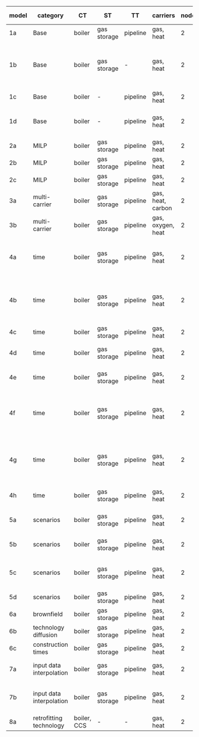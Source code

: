 | **model** | **category**             | **CT**      | **ST**       | **TT**   | **carriers**      | **nodes** | **intra-year** | **inter-year**        | **responsible** | **comment**                                                 |
|-----------|--------------------------|-------------|--------------|----------|-------------------|-----------|----------------|-----------------------|-----------------|-------------------------------------------------------------|
| 1a        | Base                     | boiler      | gas storage  | pipeline | gas, heat         | 2         | 1 TS           | 1 year                | AG              |                                                             |
| 1b        | Base                     | boiler      | gas storage  | -        | gas, heat         | 2         | 1 TS           | 1 year                | LK              | No values tested because it will never be built with one ts |
| 1c        | Base                     | boiler      | -            | pipeline | gas, heat         | 2         | 1 TS           | 1 year                | LK              |                                                             |
| 1d        | Base                     | boiler      | -            | pipeline | gas, heat         | 2         | 1 TS           | 1 year                | AG              | exponential loss for transport technologies                 |
| 2a        | MILP                     | boiler      | gas storage  | pipeline | gas, heat         | 2         | 1 TS           | 1 year                | AG              | PWA capex                                                   |
| 2b        | MILP                     | boiler      | gas storage  | pipeline | gas, heat         | 2         | 1 TS           | 1 year                | JM              | min load                                                    |
| 2c        | MILP                     | boiler      | gas storage  | pipeline | gas, heat         | 2         | 1 TS           | 1 year                | JM              | min capacity                                                |
| 3a        | multi-carrier            | boiler      | gas storage  | pipeline | gas, heat, carbon | 2         | 1 TS           | 1 year                | AG              | 2 output carriers                                           |
| 3b        | multi-carrier            | boiler      | gas storage  | pipeline | gas, oxygen, heat | 2         | 1 TS           | 1 year                | AG              | 2 input carriers                                            |
| 4a        | time                     | boiler      | gas storage  | pipeline | gas, heat         | 2         | full TS        | 1 year                | JM              | Capacity, Opex yearly depend on maximum demand              |
| 4b        | time                     | boiler      | gas storage  | pipeline | gas, heat         | 2         | full TS, agg.  | 1 year                | JM              | No values tested. TSA yields different values each run.     |
| 4c        | time                     | boiler      | gas storage  | pipeline | gas, heat         | 2         | 1 TS           | 3 years, PF           | JM              |                                                             |
| 4d        | time                     | boiler      | gas storage  | pipeline | gas, heat         | 2         | 1 TS           | 3 years, 1 year MF    | JM              |                                                             |
| 4e        | time                     | boiler      | gas storage  | pipeline | gas, heat         | 2         | 1 TS           | 3 years, 2 year MF    | JM              |                                                             |
| 4f        | time                     | boiler      | gas storage  | pipeline | gas, heat         | 2         | full TS, agg   | 3 years, PF           | JM              | No values tested. TSA yields different values each run.     |
| 4g        | time                     | boiler      | gas storage  | pipeline | gas, heat         | 2         | full TS, agg   | 3 years, 2 year MF    | JM              | No values tested. TSA yields different values each run.     |
| 4h        | time                     | boiler      | gas storage  | pipeline | gas, heat         | 2         | full TS        | 3 years, PF, biannual | JM              | Todo!                                                       |
| 5a        | scenarios                | boiler      | gas storage  | pipeline | gas, heat         | 2         | 1 TS           | 1 year                | AG              | test general scenario behavior                              |
| 5b        | scenarios                | boiler      | gas storage  | pipeline | gas, heat         | 2         | 1 TS           | 1 year                | AG              | test scenario set expansion                                 |
| 5c        | scenarios                | boiler      | gas storage  | pipeline | gas, heat         | 2         | 1 TS           | 1 year                | AG              | test scenarios for system and analysis                      |
| 5d        | scenarios                | boiler      | gas storage  | pipeline | gas, heat         | 2         | 1 TS           | 1 year                | AG              | test list expansion                                         |
| 6a        | brownfield               | boiler      | gas storage  | pipeline | gas, heat         | 2         | 1 TS           | 1 year                | JM              |                                                             |
| 6b        | technology diffusion     | boiler      | gas storage  | pipeline | gas, heat         | 2         | 1 TS           | 3 years, PF           | JM              |                                                             |
| 6c        | construction times       | boiler      | gas storage  | pipeline | gas, heat         | 2         | 1 TS           | 2 years, PF           | AG              |                                                             |
| 7a        | input data interpolation | boiler      | gas storage  | pipeline | gas, heat         | 2         | 1 TS           | 3 years, PF           | LK              | interpolation of yearly input data                          |
| 7b        | input data interpolation | boiler      | gas storage  | pipeline | gas, heat         | 2         | 1 TS           | 3 years, PF           | LK              | skip interpolation of yearly input data                     |
| 8a        | retrofitting technology  | boiler, CCS | -            | -        | gas, heat         | 2         | 1 TS           | 1 year                | AG              |                                                             |
